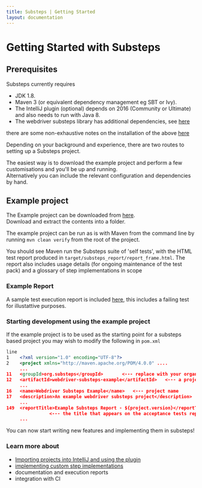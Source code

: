 ```yaml
---
title: Substeps | Getting Started
layout: documentation
---
```


Getting Started with Substeps
=============================

Prerequisites
-------------
Substeps currently requires 

* JDK 1.8.
* Maven 3 (or equivalent dependency management eg SBT or Ivy).
* The IntelliJ plugin (optional) depends on 2016 (Community or Ultimate) and also needs to run with Java 8.
* The webdriver substeps library has additional dependencies, see [here](../webdriver/introduction)


there are some non-exhaustive notes on the installation of the above [here](installing-prereuisites)

Depending on your background and experience, there are two routes to setting up a Substeps project.

The easiest way is to download the example project and perform a few customisations and you'll be up and running.  
Alternatively you can include the relevant configuration and dependencies by hand.

Example project
---------------
The Example project can be downloaded from [here](https://github.com/Substeps/substeps-example/releases "Substeps example project releases").  
Download and extract the contents into a folder.

The example project can be run as is with Maven from the command line by running `mvn clean verify` from the root of the project.

You should see Maven run the Substeps suite of 'self tests', with the HTML test report produced in 
`target/substeps_report/report_frame.html`.  The report also includes usage details (for ongoing maintenance of the test pack) and a glossary of step implementations in scope  

### Example Report ###
A sample test execution report is included [here](../../substeps_report/report_frame.html), this includes a failing test for illustattive purposes.


### Starting development using the example project 

If the example project is to be used as the starting point for a substeps based project you may wish to modify the following in `pom.xml`

```xml
line
1    <?xml version="1.0" encoding="UTF-8"?>
2    <project xmlns="http://maven.apache.org/POM/4.0.0" ....
     ...
11   <groupId>org.substeps</groupId>       <--- replace with your organisation
12   <artifactId>webdriver-substeps-example</artifactId>   <--- a project identifier
     ...
16   <name>Webdriver Substeps Example</name>   <--- project name
17   <description>An example webdriver substeps project</description>  <---- project description
     ...
149  <reportTitle>Example Substeps Report - ${project.version}</reportTitle>   
                <--- the title that appears on the acceptance tests report
     ...
```

You can now start writing new features and implementing them in substeps!

### Learn more about
* [Importing projects into IntelliJ and using the plugin](../intellij-integration/)
* [implementing custom step implementations](../customisation/)
* documentation and execution reports
* integration with CI

